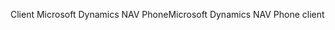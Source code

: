 <span data-ttu-id="23ea2-101">Client Microsoft Dynamics NAV Phone</span><span class="sxs-lookup"><span data-stu-id="23ea2-101">Microsoft Dynamics NAV Phone client</span></span>